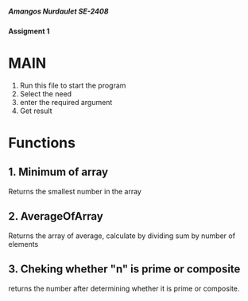 ##### Amangos Nurdaulet SE-2408
#### Assigment 1
# MAIN

1. Run this file to start the program
2. Select the need
3. enter the required argument
4. Get result

# Functions
## 1. Minimum of array
Returns the smallest number in the array

## 2. AverageOfArray
Returns the array of average, calculate by dividing sum by number of elements

## 3. Cheking whether "n" is prime or composite
returns the number after determining whether it is prime or composite.